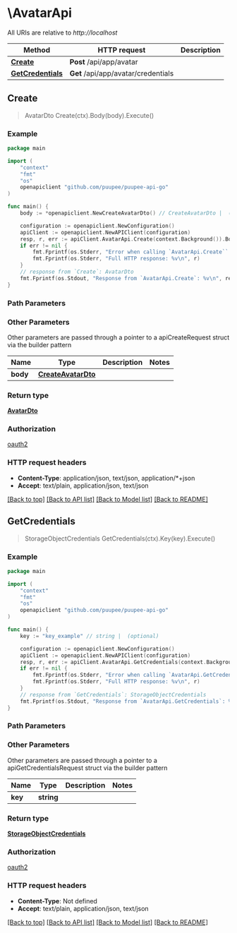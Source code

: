 # \AvatarApi

All URIs are relative to *http://localhost*

Method | HTTP request | Description
------------- | ------------- | -------------
[**Create**](AvatarApi.md#Create) | **Post** /api/app/avatar | 
[**GetCredentials**](AvatarApi.md#GetCredentials) | **Get** /api/app/avatar/credentials | 



## Create

> AvatarDto Create(ctx).Body(body).Execute()



### Example

```go
package main

import (
    "context"
    "fmt"
    "os"
    openapiclient "github.com/puupee/puupee-api-go"
)

func main() {
    body := *openapiclient.NewCreateAvatarDto() // CreateAvatarDto |  (optional)

    configuration := openapiclient.NewConfiguration()
    apiClient := openapiclient.NewAPIClient(configuration)
    resp, r, err := apiClient.AvatarApi.Create(context.Background()).Body(body).Execute()
    if err != nil {
        fmt.Fprintf(os.Stderr, "Error when calling `AvatarApi.Create``: %v\n", err)
        fmt.Fprintf(os.Stderr, "Full HTTP response: %v\n", r)
    }
    // response from `Create`: AvatarDto
    fmt.Fprintf(os.Stdout, "Response from `AvatarApi.Create`: %v\n", resp)
}
```

### Path Parameters



### Other Parameters

Other parameters are passed through a pointer to a apiCreateRequest struct via the builder pattern


Name | Type | Description  | Notes
------------- | ------------- | ------------- | -------------
 **body** | [**CreateAvatarDto**](CreateAvatarDto.md) |  | 

### Return type

[**AvatarDto**](AvatarDto.md)

### Authorization

[oauth2](../README.md#oauth2)

### HTTP request headers

- **Content-Type**: application/json, text/json, application/*+json
- **Accept**: text/plain, application/json, text/json

[[Back to top]](#) [[Back to API list]](../README.md#documentation-for-api-endpoints)
[[Back to Model list]](../README.md#documentation-for-models)
[[Back to README]](../README.md)


## GetCredentials

> StorageObjectCredentials GetCredentials(ctx).Key(key).Execute()



### Example

```go
package main

import (
    "context"
    "fmt"
    "os"
    openapiclient "github.com/puupee/puupee-api-go"
)

func main() {
    key := "key_example" // string |  (optional)

    configuration := openapiclient.NewConfiguration()
    apiClient := openapiclient.NewAPIClient(configuration)
    resp, r, err := apiClient.AvatarApi.GetCredentials(context.Background()).Key(key).Execute()
    if err != nil {
        fmt.Fprintf(os.Stderr, "Error when calling `AvatarApi.GetCredentials``: %v\n", err)
        fmt.Fprintf(os.Stderr, "Full HTTP response: %v\n", r)
    }
    // response from `GetCredentials`: StorageObjectCredentials
    fmt.Fprintf(os.Stdout, "Response from `AvatarApi.GetCredentials`: %v\n", resp)
}
```

### Path Parameters



### Other Parameters

Other parameters are passed through a pointer to a apiGetCredentialsRequest struct via the builder pattern


Name | Type | Description  | Notes
------------- | ------------- | ------------- | -------------
 **key** | **string** |  | 

### Return type

[**StorageObjectCredentials**](StorageObjectCredentials.md)

### Authorization

[oauth2](../README.md#oauth2)

### HTTP request headers

- **Content-Type**: Not defined
- **Accept**: text/plain, application/json, text/json

[[Back to top]](#) [[Back to API list]](../README.md#documentation-for-api-endpoints)
[[Back to Model list]](../README.md#documentation-for-models)
[[Back to README]](../README.md)

